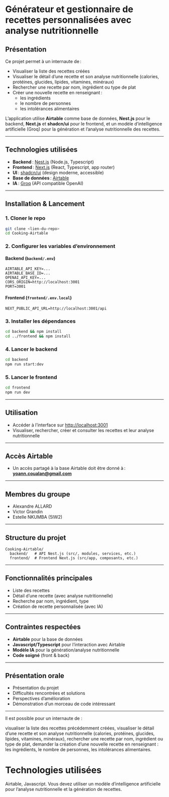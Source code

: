 # Générateur et gestionnaire de recettes personnalisées avec analyse nutritionnelle

## Présentation

Ce projet permet à un internaute de :
- Visualiser la liste des recettes créées
- Visualiser le détail d’une recette et son analyse nutritionnelle (calories, protéines, glucides, lipides, vitamines, minéraux)
- Rechercher une recette par nom, ingrédient ou type de plat
- Créer une nouvelle recette en renseignant :
  - les ingrédients
  - le nombre de personnes
  - les intolérances alimentaires

L’application utilise **Airtable** comme base de données, **Nest.js** pour le backend, **Next.js** et **shadcn/ui** pour le frontend, et un modèle d’intelligence artificielle (Groq) pour la génération et l’analyse nutritionnelle des recettes.

---

## Technologies utilisées
- **Backend** : [Nest.js](https://nestjs.com/) (Node.js, Typescript)
- **Frontend** : [Next.js](https://nextjs.org/) (React, Typescript, app router)
- **UI** : [shadcn/ui](https://ui.shadcn.com/) (design moderne, accessible)
- **Base de données** : [Airtable](https://airtable.com/)
- **IA** : [Groq](https://groq.com/) (API compatible OpenAI)

---

## Installation & Lancement

### 1. Cloner le repo
```bash
git clone <lien-du-repo>
cd Cooking-Airtable
```

### 2. Configurer les variables d’environnement

#### Backend (`backend/.env`)
```
AIRTABLE_API_KEY=...
AIRTABLE_BASE_ID=...
OPENAI_API_KEY=...
CORS_ORIGIN=http://localhost:3001
PORT=3001
```

#### Frontend (`frontend/.env.local`)
```
NEXT_PUBLIC_API_URL=http://localhost:3001/api
```

### 3. Installer les dépendances
```bash
cd backend && npm install
cd ../frontend && npm install
```

### 4. Lancer le backend
```bash
cd backend
npm run start:dev
```

### 5. Lancer le frontend
```bash
cd frontend
npm run dev
```

---

## Utilisation

- Accéder à l’interface sur [http://localhost:3001](http://localhost:3001)
- Visualiser, rechercher, créer et consulter les recettes et leur analyse nutritionnelle

---

## Accès Airtable
- Un accès partagé à la base Airtable doit être donné à : **yoann.coualan@gmail.com**

---

## Membres du groupe
- Alexandre ALLARD
- Victor Grandin
- Estelle NKUMBA (5IW2)

---

## Structure du projet

```
Cooking-Airtable/
  backend/   # API Nest.js (src/, modules, services, etc.)
  frontend/  # Frontend Next.js (src/app, composants, etc.)
```

---

## Fonctionnalités principales
- Liste des recettes
- Détail d’une recette (avec analyse nutritionnelle)
- Recherche par nom, ingrédient, type
- Création de recette personnalisée (avec IA)

---

## Contraintes respectées
- **Airtable** pour la base de données
- **Javascript/Typescript** pour l’interaction avec Airtable
- **Modèle IA** pour la génération/analyse nutritionnelle
- **Code soigné** (front & back)

---

## Présentation orale
- Présentation du projet
- Difficultés rencontrées et solutions
- Perspectives d’amélioration
- Démonstration d’un morceau de code intéressant

---

Il est possible pour un internaute de :

visualiser la liste des recettes précédemment créées,
visualiser le détail d’une recette et son analyse nutritionnelle (calories, protéines, glucides, lipides, vitamines, minéraux),
rechercher une recette par nom, ingrédient ou type de plat,
demander la création d’une nouvelle recette en renseignant :
les ingrédients,
le nombre de personnes,
les intolérances alimentaires.

# Technologies utilisées
Airtable, Javascript.
Vous devez utiliser un modèle d’intelligence artificielle pour l’analyse nutritionnelle et la génération de recettes.
